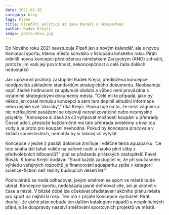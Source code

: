 ```yaml
---
date: 2021-01-28
category: blog
tags: Plzen 
title: Plzeňští politici už zase haraší s akvaparkem
author: Radek Krejčí
image: posts/akva.jpg
---
```


Do Nového roku 2021 nevstupuje Plzeň jen s novým kalendář, ale s novou Koncepcí sportu, kterou město schválilo v listopadu loňského roku. Piráti odmítli novou koncepci předloženou náměstkem Zarzyckým (ANO) schválit, protože jim vadí její povrchnost, nekoncepčnost a celá řada dalších nedostatků

Jak upozornil pirátský zastupitel Radek Krejčí, předložená koncepce neodpovídá základním standardům strategického dokumentu. Neobsahuje např. žádné hodnocení za uplynulé období a vůbec není provázána s ostatními strategickými dokumenty města. "Celé mi to připadá, jako by někdo jen opsal minulou koncepci a sem tam doplnil aktuální informace nebo nějaké své 'akcičky'," říká Krejčí. Poukazuje na to, že mezi vágními a nic neříkajícími pasážemi se objevují nerealizovatelné nebo nesmyslné projekty. "Koncepce si dává za cíl vytipovat možnosti koupání u přehrady České údolí, přestože každoročně má tato přehrada problémy s kvalitou vody a je proto pro koupání nevhodná. Pokud by koncepce pracovala v širších souvislostech, nemohla by si takový cíl vytyčit.

Koncepce v jedné z pasáží dokonce zmiňuje i vděčné téma aquaparku. "Je toto snaha dál tahat voliče na vařené nudli a naoko plnit sliby z předvolebních bilboardů?" ptal se předseda pirátských zastupitelů Pavel Bosák. K tomu Krejčí dodává: "Snad každý zastupitel ví, že při současném výhledu veřejných rozpočtů je financování aquaparku spíše v kategorii science-fiction než reality budoucích deseti let."

Podle pirátů se nedá odhadovat, jakým směrem se sport ve městě bude ubírat. Koncepce sportu, nedokázala jasně definovat cíle, ani je ukotvit v čase a místě. V blízké době lze očekávat představení akčního plánu města pro sport na nejbližší roky. Ten má z přijaté Koncepce vycházet. Piráti doufají, že akční plán nebude jen dalším katalogem nápadů a nesplnitelných přání, a že doopravdy nastaví směřování sportovních projektů ve městě.
